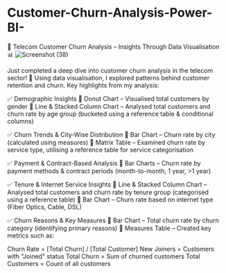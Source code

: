 # Customer-Churn-Analysis-Power-BI-


🚀 Telecom Customer Churn Analysis – Insights Through Data Visualisation 📊
![Screenshot (38)](https://github.com/user-attachments/assets/ab6a1fdb-9bd9-4d4a-99c4-5abfebbdd0ec)


Just completed a deep dive into customer churn analysis in the telecom sector! 📡 Using data visualisation, I explored patterns behind customer retention and churn. Key highlights from my analysis:

✅ Demographic Insights
🔹 Donut Chart – Visualised total customers by gender
🔹 Line & Stacked Column Chart – Analysed total customers and churn rate by age group (bucketed using a reference table & conditional columns)

✅ Churn Trends & City-Wise Distribution
🔹 Bar Chart – Churn rate by city (calculated using measures)
🔹 Matrix Table – Examined churn rate by service type, utilising a reference table for service categorisation

✅ Payment & Contract-Based Analysis
🔹 Bar Charts – Churn rate by payment methods & contract periods (month-to-month, 1 year, >1 year)

✅ Tenure & Internet Service Insights
🔹 Line & Stacked Column Chart – Analysed total customers and churn rate by tenure group (categorised using a reference table)
🔹 Bar Chart – Churn rate based on internet type (Fiber Optics, Cable, DSL)

✅ Churn Reasons & Key Measures
🔹 Bar Chart – Total churn rate by churn category (identifying primary reasons)
🔹 Measures Table – Created key metrics such as:

Churn Rate = [Total Churn] / [Total Customer]
New Joiners = Customers with "Joined" status
Total Churn = Sum of churned customers
Total Customers = Count of all customers

